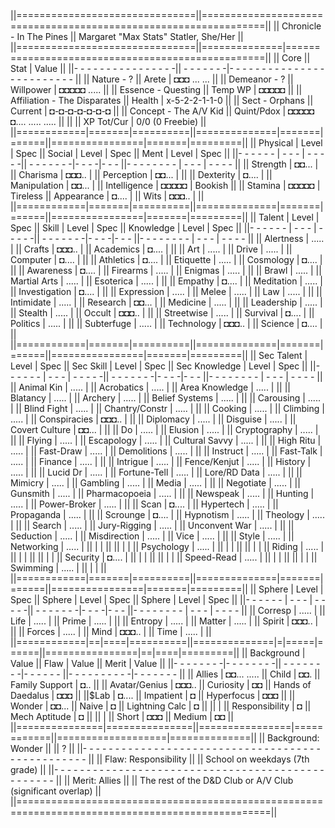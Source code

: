 ||===============================||=================================================================||
|| Chronicle - In The Pines      || Margaret "Max Stats" Statler, She/Her                           ||
||===============================||==============|==================================================||
|| Core                          || Stat         | Value                                            ||
||- - - - - - - - - - - - - - - -|| - - - - - - -|- - - - - - - - - - - - - - - - - - - - - - - - - ||
|| Nature - ?                    || Arete        | ◘◘◘ ... ...                                      ||
|| Demeanor - ?                  || Willpower    | ◘◘◘◘◘ .....                                      ||
|| Essence - Questing            ||   Temp WP    | ◘◘◘◘◘                                            ||
|| Affiliation - The Disparates  || Health       | x-5-2-2-1-1-0                                    ||
|| Sect - Orphans                ||   Current    | ◘-◘-◘-◘-◘-◘-◘                                    ||
|| Concept - The A/V Kid         || Quint/Pdox   | ◘◘◘◘◘ ◘.... ..... .....                          ||
||                               || XP Tot/Cur   | 0/0 (0 Freebie)                                  ||
||============|=======|==========||==============|=======|======||================|=======|=========||
|| Physical   | Level | Spec     || Social       | Level | Spec || Ment           | Level | Spec    ||
||- - - - - - | - - - | - - - - -|| - - - - - - -|- - - -|- - - ||- - - - - - - - | - - - | - - - - ||
|| Strength   | ◘◘... |          || Charisma     | ◘◘◘.. |      || Perception     | ◘◘... |         ||
|| Dexterity  | ◘.... |          || Manipulation | ◘◘... |      || Intelligence   | ◘◘◘◘◘ | Bookish ||
|| Stamina    | ◘◘◘◘◘ | Tireless || Appearance   | ◘.... |      || Wits           | ◘◘◘.. |         ||
||============|=======|==========||==============|=======|======||================|=======|=========||
|| Talent     | Level | Spec     || Skill        | Level | Spec || Knowledge      | Level | Spec    ||
||- - - - - - | - - - | - - - - -|| - - - - - - -|- - - -|- - - ||- - - - - - - - | - - - | - - - - ||
|| Alertness  | ..... |          || Crafts       | ◘◘◘.. |      || Academics      | ◘.... |         ||
|| Art        | ..... |          || Drive        | ..... |      || Computer       | ◘.... |         ||
|| Athletics  | ◘.... |          || Etiquette    | ..... |      || Cosmology      | ◘.... |         ||
|| Awareness  | ◘.... |          || Firearms     | ..... |      || Enigmas        | ..... |         ||
|| Brawl      | ..... |          || Martial Arts | ..... |      || Esoterica      | ..... |         ||
|| Empathy    | ◘.... |          || Meditation   | ..... |      || Investigation  | ◘.... |         ||
|| Expression | ..... |          || Melee        | ..... |      || Law            | ..... |         ||
|| Intimidate | ..... |          || Research     | ◘◘... |      || Medicine       | ..... |         ||
|| Leadership | ..... |          || Stealth      | ..... |      || Occult         | ◘◘◘.. |         ||
|| Streetwise | ..... |          || Survival     | ◘.... |      || Politics       | ..... |         ||
|| Subterfuge | ..... |          || Technology   | ◘◘◘.. |      || Science        | ◘.... |         ||
||============|=======|==========||==============|=======|======||================|=======|=========||
|| Sec Talent | Level | Spec     || Sec Skill    | Level | Spec || Sec Knowledge  | Level | Spec    ||
||- - - - - - | - - - | - - - - -|| - - - - - - -|- - - -|- - - ||- - - - - - - - | - - - | - - - - ||
|| Animal Kin | ..... |          || Acrobatics   | ..... |      || Area Knowledge | ..... |         ||
|| Blatancy   | ..... |          || Archery      | ..... |      || Belief Systems | ..... |         ||
|| Carousing  | ..... |          || Blind Fight  | ..... |      || Chantry/Constr | ..... |         ||
|| Cooking    | ..... |          || Climbing     | ..... |      || Conspiracies   | ◘◘◘.. |         ||
|| Diplomacy  | ..... |          || Disguise     | ..... |      || Covert Culture | ◘◘... |         ||
|| Do         | ..... |          || Elusion      | ..... |      || Cryptography   | ..... |         ||
|| Flying     | ..... |          || Escapology   | ..... |      || Cultural Savvy | ..... |         ||
|| High Ritu  | ..... |          || Fast-Draw    | ..... |      || Demolitions    | ..... |         ||
|| Instruct   | ..... |          || Fast-Talk    | ..... |      || Finance        | ..... |         ||
|| Intrigue   | ..... |          || Fence/Kenjut | ..... |      || History        | ..... |         ||
|| Lucid Dr   | ..... |          || Fortune-Tell | ..... |      || Lore/RD Data   | ..... |         ||
|| Mimicry    | ..... |          || Gambling     | ..... |      || Media          | ..... |         ||
|| Negotiate  | ..... |          || Gunsmith     | ..... |      || Pharmacopoeia  | ..... |         ||
|| Newspeak   | ..... |          || Hunting      | ..... |      || Power-Broker   | ..... |         ||
|| Scan       | ◘.... |          || Hypertech    | ..... |      || Propaganda     | ..... |         ||
|| Scrounge   | ◘.... |          || Hypnotism    | ..... |      || Theology       | ..... |         ||
|| Search     | ..... |          || Jury-Rigging | ..... |      || Unconvent War  | ..... |         ||
|| Seduction  | ..... |          || Misdirection | ..... |      || Vice           | ..... |         ||
|| Style      | ..... |          || Networking   | ..... |      ||                |       |         ||
||            |       |          || Psychology   | ..... |      ||                |       |         ||
||            |       |          || Riding       | ..... |      ||                |       |         ||
||            |       |          || Security     | ◘.... |      ||                |       |         ||
||            |       |          || Speed-Read   | ..... |      ||                |       |         ||
||            |       |          || Swimming     | ..... |      ||                |       |         ||
||============|=======|==========||==============|=======|======||================|=======|=========||
|| Sphere     | Level | Spec     || Sphere       | Level | Spec || Sphere         | Level | Spec    ||
||- - - - - - | - - - | - - - - -|| - - - - - - -|- - - -|- - - ||- - - - - - - - | - - - | - - - - ||
|| Corresp    | ..... |          || Life         | ..... |      || Prime          | ..... |         ||
|| Entropy    | ..... |          || Matter       | ..... |      || Spirit         | ◘◘◘.. |         ||
|| Forces     | ..... |          || Mind         | ◘◘◘.. |      || Time           | ..... |         ||
||============|==|====|==========||==============|=|=====|======||================|==|====|=========||
|| Background    | Value         || Flaw           | Value      || Merit             | Value        ||
||- - - - - - - -|- - - - - - - -|| - - - - - - - -|- - - - - - ||- - - - - - - - - -|- - - - - - - ||
|| Allies        | ◘◘... .....   || Child          | ◘◘.        || Family Support    | ◘..          ||
|| Avatar/Genius | ◘◘◘..         || Curiosity      | ◘◘         || Hands of Daedalus | ◘◘◘          ||
||$Lab           | ◘....         || Impatient      | ◘          || Hyperfocus        | ◘◘◘          ||
|| Wonder        | ◘◘...         || Naive          | ◘          || Lightning Calc    | ◘            ||
||               |               || Responsibility | ◘          || Mech Aptitude     | ◘            ||
||               |               || Short          | ◘◘◘        || Medium            | ◘◘           ||
||===============|===============||================|============||===================|==============||
|| Background: Wonder                                                                               ||
|| ?                                                                                                ||
||- - - - - - - - - - - - - - - - - - - - - - - - - - - - - - - - - - - - - - - - - - - - - - - - - ||
|| Flaw: Responsibility                                                                             ||
|| School on weekdays (7th grade)                                                                   ||
||- - - - - - - - - - - - - - - - - - - - - - - - - - - - - - - - - - - - - - - - - - - - - - - - - ||
|| Merit: Allies                                                                                    ||
|| The rest of the D&D Club or A/V Club (significant overlap)                                       ||
||==================================================================================================||

